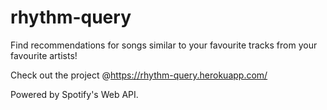 # rhythm-query
Find recommendations for songs similar to your favourite tracks from your favourite artists! 

Check out the project @https://rhythm-query.herokuapp.com/

Powered by Spotify's Web API.
